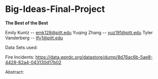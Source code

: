 # Big-Ideas-Final-Project

****The Best of the Best****

Emily Kuntz -- emk128@pitt.edu
Yuqing Zhang -- yuz191@pitt.edu
Tyler Vanderberg -- tfv1@pitt.edu


Data Sets used:

Fire Incidents: https://data.wprdc.org/datastore/dump/8d76ac6b-5ae8-4428-82a4-043130d17b02





Abstract: 